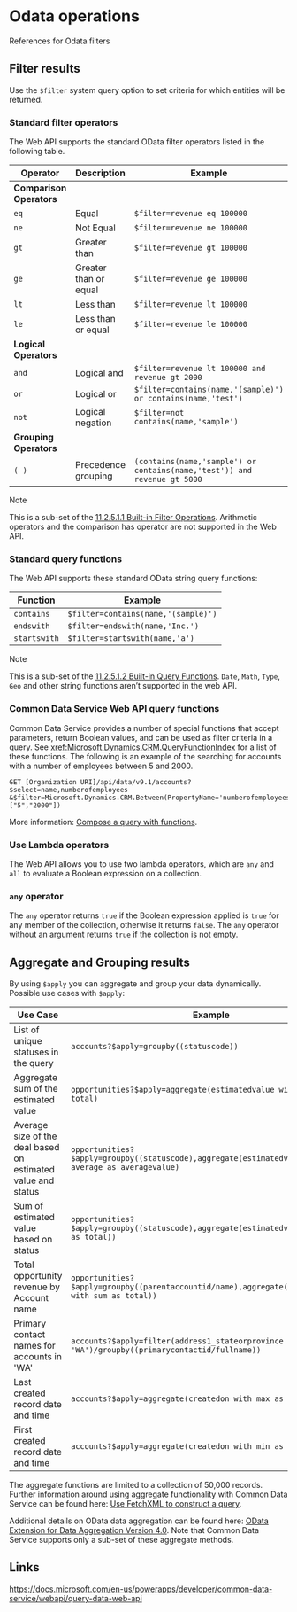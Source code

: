 # Odata operations

References for Odata filters

## Filter results

 Use the `$filter` system query option to set criteria for which entities will be returned.  
  
<a name="bkmk_buildInFilterOperators"></a>

### Standard filter operators

 The Web API supports the standard OData filter operators listed in the following table.  
  
|Operator|Description|Example|  
|--------------|-----------------|-------------|  
|**Comparison Operators**|||  
|`eq`|Equal|`$filter=revenue eq 100000`|  
|`ne`|Not Equal|`$filter=revenue ne 100000`|  
|`gt`|Greater than|`$filter=revenue gt 100000`|  
|`ge`|Greater than or equal|`$filter=revenue ge 100000`|  
|`lt`|Less than|`$filter=revenue lt 100000`|  
|`le`|Less than or equal|`$filter=revenue le 100000`|  
|**Logical Operators**|||  
|`and`|Logical and|`$filter=revenue lt 100000 and revenue gt 2000`|  
|`or`|Logical or|`$filter=contains(name,'(sample)') or contains(name,'test')`|  
|`not`|Logical negation|`$filter=not contains(name,'sample')`|  
|**Grouping Operators**|||  
|`( )`|Precedence grouping|`(contains(name,'sample') or contains(name,'test')) and revenue gt 5000`|  
  
> [!NOTE]
>  This is a sub-set of the [11.2.5.1.1 Built-in Filter Operations](https://docs.oasis-open.org/odata/odata/v4.0/errata02/os/complete/part1-protocol/odata-v4.0-errata02-os-part1-protocol-complete.html). Arithmetic operators and the comparison has operator are not supported in the Web API.  
  
<a name="bkmk_buildInQueryFunctions"></a>

### Standard query functions  
 
The Web API supports these standard OData string query functions:
 
|Function|Example|  
|--------------|-------------|  
|`contains`|`$filter=contains(name,'(sample)')`|  
|`endswith`|`$filter=endswith(name,'Inc.')`|  
|`startswith`|`$filter=startswith(name,'a')`|  
  
> [!NOTE]
>  This is a sub-set of the [11.2.5.1.2 Built-in Query Functions](https://docs.oasis-open.org/odata/odata/v4.0/errata02/os/complete/part1-protocol/odata-v4.0-errata02-os-part1-protocol-complete.html). `Date`, `Math`, `Type`, `Geo` and other string functions aren’t supported in the web API.  
  
### Common Data Service Web API query functions
 
Common Data Service provides a number of special functions that accept parameters, return Boolean values, and can be used as filter criteria in a query. See <xref:Microsoft.Dynamics.CRM.QueryFunctionIndex> for a list of these functions. The following is an example of the <xref href="Microsoft.Dynamics.CRM.Between?text=Between Function" /> searching for accounts with a number of employees between 5 and 2000.  
  
```http 
GET [Organization URI]/api/data/v9.1/accounts?$select=name,numberofemployees
&$filter=Microsoft.Dynamics.CRM.Between(PropertyName='numberofemployees',PropertyValues=["5","2000"])  
```  
  
More information: [Compose a query with functions](use-web-api-functions.md#bkmk_composeQueryWithFunctions). 

<a name="bkmk_LambdaOperators"></a>

### Use Lambda operators

The Web API allows you to use two lambda operators, which are `any` and `all` to evaluate a Boolean expression on a collection.

<a name ="bkmk_anyoperator"></a>

### `any` operator

The `any` operator returns `true` if the Boolean expression applied is `true` for any member of the collection, otherwise it returns `false`. The `any` operator without an argument returns `true` if the collection is not empty.

## Aggregate and Grouping results

By using `$apply` you can aggregate and group your data dynamically.  Possible use cases with `$apply`:

|Use Case|Example|
|--------------|-------------| 
|List of unique statuses in the query|`accounts?$apply=groupby((statuscode))`|
|Aggregate sum of the estimated value|`opportunities?$apply=aggregate(estimatedvalue with sum as total)`|
|Average size of the deal based on estimated value and status|`opportunities?$apply=groupby((statuscode),aggregate(estimatedvalue with average as averagevalue)`|
|Sum of estimated value based on status|`opportunities?$apply=groupby((statuscode),aggregate(estimatedvalue with sum as total))`|
|Total opportunity revenue by Account name|`opportunities?$apply=groupby((parentaccountid/name),aggregate(estimatedvalue with sum as total))`|
|Primary contact names for accounts in 'WA'|`accounts?$apply=filter(address1_stateorprovince eq 'WA')/groupby((primarycontactid/fullname))`|
|Last created record date and time|`accounts?$apply=aggregate(createdon with max as lastCreate)`|
|First created record date and time|`accounts?$apply=aggregate(createdon with min as firstCreate)`|

The aggregate functions are limited to a collection of 50,000 records.  Further information around using aggregate functionality with Common Data Service can be found here: [Use FetchXML to construct a query](../use-fetchxml-construct-query.md).

Additional details on OData data aggregation can be found here: [OData Extension for Data Aggregation Version 4.0](https://docs.oasis-open.org/odata/odata-data-aggregation-ext/v4.0/cs01/odata-data-aggregation-ext-v4.0-cs01.html).  Note that Common Data Service supports only a sub-set of these aggregate methods.

## Links

https://docs.microsoft.com/en-us/powerapps/developer/common-data-service/webapi/query-data-web-api
